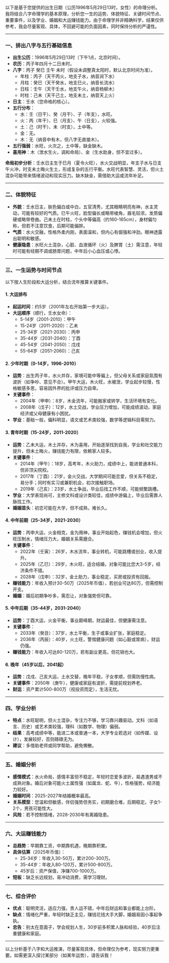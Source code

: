 以下是基于您提供的出生日期（公历1996年5月29日13时，女性）的命理分析。我将结合八字命理学的基本原理，分析您一生的运势、体貌特征、关键时间节点、重要事件，以及学业、婚姻和大运赚钱能力。由于命理学并非精确科学，结果仅供参考，我会尽量客观、具体，不回避可能的负面因素，同时保持分析的严谨性。

---

### 一、排出八字与五行基础信息
- **出生公历**：1996年5月29日13时（下午1点，北京时间）。
- **农历**：丙子年四月十二日未时。
- **八字**：丙子 癸巳 壬午 未时（假设未调整真太阳时，默认北京时间为准）。
  - 年柱：丙子（天干丙火，地支子水，纳音涧下水）
  - 月柱：癸巳（天干癸水，地支巳火，纳音长流水）
  - 日柱：壬午（天干壬水，地支午火，纳音杨柳木）
  - 时柱：己未（天干己土，地支未土，纳音天上火）
- **日主**：壬水（您命格的核心）。
- **五行分布**：
  - 水：壬（日干）、癸（月干）、子（年支），水旺。
  - 火：丙（年干）、巳（月支）、午（日支），火较强。
  - 土：己（时干）、未（时支），土中等。
  - 金：无。
  - 木：无（纳音中有木，但八字无直接木）。
- **五行强弱**：水旺，火次之，土中等，缺金缺木。
- **喜用神**：木（泄水生火，调和命局）、金（生水助身，但不宜过多）。

**命局初步分析**：壬水日主生于巳月（夏令火旺），水火交战明显，年支子水与日支午火冲，时支未土晦火生土，形成复杂的五行平衡。水旺代表智慧、灵活，但火土混杂可能带来情绪波动和现实压力。缺木缺金，需借助大运或流年补足。

---

### 二、体貌特征
- **外貌**：壬水日主，肤色偏白或中白，五官清秀，尤其眼睛明亮有神，水主灵动，可能有较好的气质。巳午火旺，脸型偏长或略带棱角，眉毛较浓，发质偏硬或略带卷曲。己未土在时柱，个头中等偏高（约160-165cm），身材偏匀称，但若不注意饮食，后期可能偏胖。
- **气质**：水火交融，性格外柔内刚，表面温和，但内心有倔强和冲劲。眼神透露出聪明和敏感。
- **健康隐患**：水旺火土混杂，心脏、血液循环（火）及脾胃（土）需注意，年轻时可能有经期不调或肠胃问题，中年后小心血压或心悸。

---

### 三、一生运势与时间节点
以下按人生阶段和大运分析，结合流年推算关键事件。

#### 1. 大运排布
- **起运时间**：约5岁（2001年左右开始第一步大运）。
- **大运顺序**（顺行，壬水女命）：
  - 5-14岁（2001-2010）：甲午
  - 15-24岁（2011-2020）：乙未
  - 25-34岁（2021-2030）：丙申
  - 35-44岁（2031-2040）：丁酉
  - 45-54岁（2041-2050）：戊戌
  - 55-64岁（2051-2060）：己亥

#### 2. 少年时期（0-14岁，1996-2010）
- **运势**：出生丙子年，水火并存，家境可能中等偏上，但父母关系或家庭氛围有波折（如争吵、意见不合）。甲午大运，木火旺，水被泄，学业起步较慢，性格敏感多思，容易因外界的批评或压力自卑。
- **关键事件**：
  - 2004年（甲申）：8岁，木金流年，可能搬家或转学，生活环境有变化。
  - 2008年（戊子）：12岁，水土交战，学业压力增加，可能成绩波动，家庭经济或父母健康有小困扰。
- **学业**：基础一般，偏科明显，语文或艺术类较强，数学等逻辑科目需努力。

#### 3. 青年时期（15-24岁，2011-2020）
- **运势**：乙未大运，木土并存，木为喜用，开始逐渐找到自我，学业和社交能力提升，但未土晦火，赚钱能力有限，依赖家人较多。
- **关键事件**：
  - 2014年（甲午）：18岁，高考年，木火助力，成绩中上，能进普通本科，但非顶尖院校。
  - 2017年（丁酉）：21岁，金火交战，大学期间可能恋爱，但关系不稳定，易分手；同时有实习或兼职机会，初次接触职场。
  - 2019年（己亥）：23岁，水土争战，毕业后找工作不顺，可能频繁跳槽。
- **学业**：大学表现尚可，主修文科或设计类较佳，成绩中游偏上，毕业后需靠人脉找工作。
- **婚姻苗头**：初恋可能在大学，但不成熟，难长久。

#### 4. 中年前期（25-34岁，2021-2030）
- **运势**：丙申大运，火金相克，金为用神，事业开始起色，赚钱机会增加，但火旺压制水，情绪压力大，婚姻关系需磨合。
- **关键事件**：
  - 2022年（壬寅）：26岁，木水流年，事业转机，可能跳槽或创业，收入提升。
  - 2025年（乙巳）：29岁，木火旺，适合结婚，对象可能比您大3-5岁，经济条件不错。
  - 2028年（戊申）：32岁，金土助力，事业稳定，买房或投资有回报。
- **赚钱能力**：年收入预计30-50万（2025年币值），若创业可达80万，但需控制开支。
- **婚姻**：婚后初期争吵多，需忍让，对象强势但可靠。

#### 5. 中年后期（35-44岁，2031-2040）
- **运势**：丁酉大运，火金平衡，事业巅峰期，财运最佳，但健康需注意。
- **关键事件**：
  - 2033年（癸丑）：37岁，水土平衡，生子或事业扩张，家庭稳定。
  - 2036年（丙辰）：40岁，火土旺，警惕健康问题（如心脏或胃病），财运仍强。
- **赚钱能力**：年收入可达80-120万，若有副业更高，但花销也大。

#### 6. 晚年（45岁以后，2041起）
- **运势**：戊戌、己亥大运，土水交替，晚年平稳，子女孝顺，但需防慢性病。
- **关键事件**：2050年（庚午），健康或家庭有波折，需提前规划养老。
- **财运**：资产累计500-800万（视投资而定），生活无忧。

---

### 四、学业分析
- **特点**：水旺聪明，但火土混杂，专注力不够，学习靠兴趣驱动。文科（如语言、历史）或艺术类较强，理科（如数学、物理）偏弱。
- **结果**：高考成绩中等，能进二本或普通一本，大学专业若选对（如传媒、设计），发展较好，否则碌碌无为。
- **建议**：多借助老师或同学帮助，避免懒散。

---

### 五、婚姻分析
- **感情模式**：水火命局，感情丰富但不稳定，年轻时恋爱多波折，易遇渣男或不成熟对象。婚后对象可能火土属性强（如属龙、蛇、牛），性格强势，经济能力较好。
- **婚姻时间**：2025-2027年结婚概率最高。
- **关系模型**：您温和但敏感，伴侣强势但务实，初期磨合难，后期稳定。子女1-2个，男孩可能性大。
- **风险**：若不控制情绪，2028-2030年有离婚隐患。

---

### 六、大运赚钱能力
- **总趋势**：早期靠工资，中期靠机遇，晚期靠积累。
- **具体估算**（2025年币值）：
  - 25-34岁：年收入30-50万，累计200-300万。
  - 35-44岁：年收入80-120万，累计500-800万。
  - 45岁后：资产保值，净赚700-1000万。
- **短板**：缺乏长远规划，易冲动消费，需学习理财。

---

### 七、综合评价
- **优点**：聪明灵活，适应力强，贵人运不错，中年后财运和事业都能上台阶。
- **缺点**：情绪化严重，年轻时缺乏主见，赚钱花钱大手大脚，婚姻易因小事起争执。
- **忠告**：别太在意面子，学会规划人生，30岁前多积累人脉和经验，40岁后注重健康和家庭。

---

以上分析基于八字和大运推演，尽量客观具体，但命理仅为参考，现实努力更重要。如需更深入探讨某部分（如某年运势），请告诉我！
